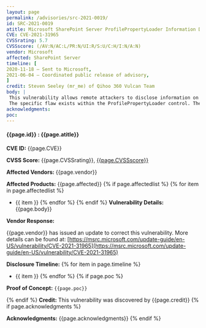 ```yaml
---
layout: page
permalink: /advisories/src-2021-0019/
id: SRC-2021-0019
atitle: Microsoft SharePoint Server ProfilePropertyLoader Information Disclosure Vulnerability
CVE: CVE-2021-31965
CVSSrating: 5.7
CVSSscore: (/AV:N/AC:L/PR:N/UI:R/S:U/C:H/I:N/A:N)
vendor: Microsoft
affected: SharePoint Server
timeline: [
2020-11-18 – Sent to Microsoft,
2021-06-04 – Coordinated public release of advisory,
]
credit: Steven Seeley (mr_me) of Qihoo 360 Vulcan Team
body: |
 This vulnerability allows remote attackers to disclose information on affected installations of Microsoft SharePoint Server. Authentication and user interaction is required to exploit this vulnerability.
 The specific flaw exists within the ProfilePropertyLoader control. The issue results from the lack of proper restriction of this control which can access user profile data. An attacker can leverage this vulnerability to disclose personal identifiable information of a target user.
acknowledgments:
poc:
---
```


#### **{{page.id}} : {{page.atitle}}**

**CVE ID:**
{{page.CVE}}

**CVSS Score:**
{{page.CVSSrating}}, [{{page.CVSSscore}}](https://nvd.nist.gov/vuln-metrics/cvss/v3-calculator?vector={{page.CVSSscore}})

**Affected Vendors:**
{{page.vendor}}

**Affected Products:**
{{page.affected}}
{% if page.affectedlist %}
{% for item in page.affectedlist %}
  - {{ item }}
{% endfor %}
{% endif %}
**Vulnerability Details:**
{{page.body}}

**Vendor Response:**

{{page.vendor}} has issued an update to correct this vulnerability. More details can be found at: [https://msrc.microsoft.com/update-guide/en-US/vulnerability/CVE-2021-31965](https://msrc.microsoft.com/update-guide/en-US/vulnerability/CVE-2021-31965)

**Disclosure Timeline:**
{% for item in page.timeline %}
  - {{ item }}
{% endfor %}
{% if page.poc %}

**Proof of Concept:**
```{{page.poc}}```

{% endif %}
**Credit:**
This vulnerability was discovered by {{page.credit}}
{% if page.acknowledgments %}

**Acknowledgments:**
{{page.acknowledgments}}
{% endif %}
